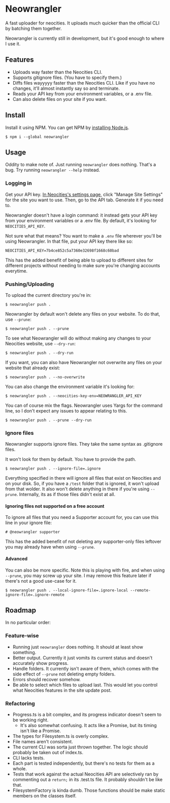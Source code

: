 # Neowrangler

A fast uploader for neocities. It uploads much quicker than the official CLI by batching them together.

Neowrangler is currently still in development, but it's good enough to where I use it.

## Features

-   Uploads way faster than the Neocities CLI.
-   Supports gitignore files. (You have to specify them.)
-   Diffs files wayyyyy faster than the Neocities CLI. Like if you have no changes, it'll almost instantly say so and terminate.
-   Reads your API key from your environment variables, or a .env file.
-   Can also delete files on your site if you want.

## Install

Install it using NPM. You can get NPM by [installing Node.js](https://nodejs.org/en/download).

```
$ npm i --global neowrangler
```

## Usage

Oddity to make note of. Just running `neowrangler` does nothing. That's a bug. Try running `neowrangler --help` instead.

### Logging in

Get your API key. [In Neocities's settings page](https://neocities.org/settings), click "Manage Site Settings" for the site you want to use. Then, go to the API tab. Generate it if you need to.

Neowrangler doesn't have a login command: it instead gets your API key from your environment variables or a .env file. By default, it's looking for `NEOCITIES_API_KEY`.

Not sure what that means? You want to make a `.env` file wherever you'll be using Neowrangler. In that file, put your API key there like so:

```env
NEOCITIES_API_KEY=7b4ce852c5a7360e32698f1668c60bad
```

This has the added benefit of being able to upload to different sites for different projects without needing to make sure you're changing accounts everytime.

### Pushing/Uploading

To upload the current directory you're in:

```
$ neowrangler push .
```

Neowrangler by default won't delete any files on your website. To do that, use `--prune`:

```
$ neowrangler push . --prune
```

To see what Neowrangler will do without making any changes to your Neocities website, use `--dry-run`:

```
$ neowrangler push . --dry-run
```

If you want, you can also have Neowrangler not overwrite any files on your website that already exist:

```
$ neowrangler push . --no-overwrite
```

You can also change the environment variable it's looking for:

```
$ neowrangler push . --neocities-key-env=NEOWRANGLER_API_KEY
```

You can of course mix the flags. Neowrangler uses Yargs for the command line, so I don't expect any issues to appear relating to this.

```
$ neowrangler push . --prune --dry-run
```

### Ignore files

Neowrangler supports ignore files. They take the same syntax as .gitignore files.

It won't look for them by default. You have to provide the path.

```
$ neowrangler push . --ignore-file=.ignore
```

Everything specified in there will ignore all files that exist on Neocities and on your disk. So, if you have a `/test` folder that is ignored, it won't upload from that wolder. It also won't delete anything in there if you're using `--prune`. Internally, its as if those files didn't exist at all.

#### Ignoring files not supported on a free account

To ignore all files that you need a Supporter account for, you can use this line in your ignore file:

```
# @neowrangler supporter
```

This has the added benefit of not deleting any supporter-only files leftover you may already have when using `--prune`.

#### Advanced

You can also be more specific. Note this is playing with fire, and when using `--prune`, you may screw up your site. I may remove this feature later if there's not a good use-case for it.

```
$ neowrangler push . --local-ignore-file=.ignore-local --remote-ignore-file=.ignore-remote
```

## Roadmap

In no particular order:

### Feature-wise

-   Running just `neowrangler` does nothing. It should at least show something.
-   Better output. Currently it just vomits its current status and doesn't accurately show progress.
-   Handle folders. It currently isn't aware of them, which comes with the side effect of `--prune` not deleting empty folders.
-   Errors should recover somehow.
-   Be able to select which files to upload last. This would let you control what Neocities features in the site update post.

### Refactoring

-   Progress.ts is a bit complex, and its progress indicator doesn't seem to be working right.
    -   It's also somewhat confusing. It acts like a Promise, but its timing isn't like a Promise.
-   The types for Filesystem.ts is overly complex.
-   File names aren't consistent.
-   The current CLI was sorta just thrown together. The logic should probably be taken out of index.ts.
-   CLI lacks tests.
-   Each part is tested independently, but there's no tests for them as a whole.
-   Tests that work against the actual Neocities API are selectively ran by commenting out a `return;` in its .test.ts file. It probably shouldn't be like that.
-   FilesystemFactory is kinda dumb. Those functions should be make static members on the classes itself.
